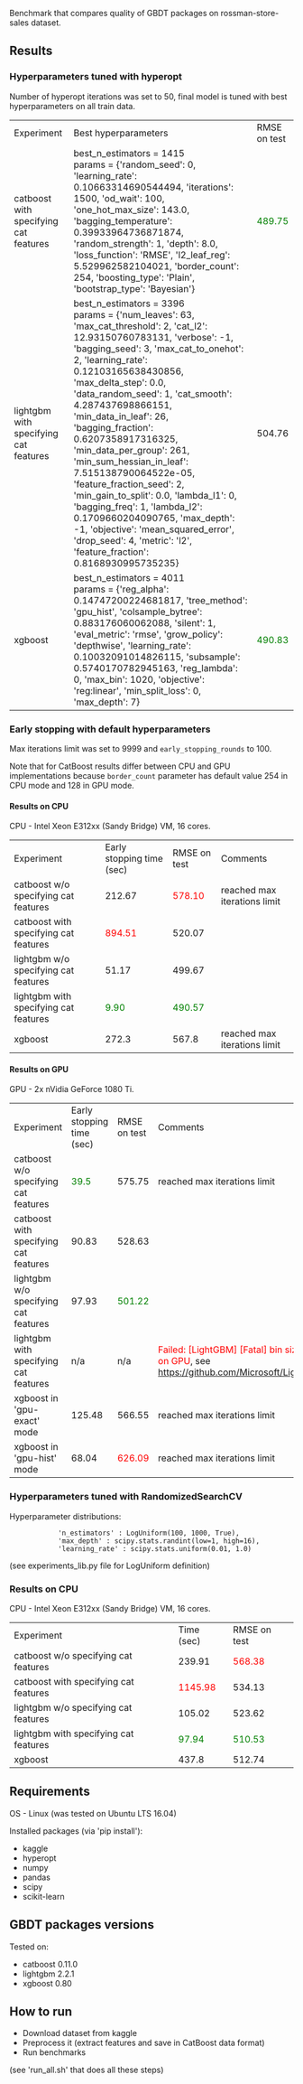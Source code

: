 Benchmark that compares quality of GBDT packages on rossman-store-sales dataset.

## Results

### Hyperparameters tuned with hyperopt

Number of hyperopt iterations was set to 50, final model is tuned with best hyperparameters on all train data.

<table>
    <tr>
        <td>Experiment</td>
        <td>Best hyperparameters</td>
        <td>RMSE on test</td>
    </tr>
    <tr>
        <td>catboost with specifying cat features</td>
        <td>best_n_estimators = 1415<br>
params = {'random_seed': 0, 'learning_rate': 0.10663314690544494, 'iterations': 1500, 'od_wait': 100, 'one_hot_max_size': 143.0, 'bagging_temperature': 0.39933964736871874, 'random_strength': 1, 'depth': 8.0, 'loss_function': 'RMSE', 'l2_leaf_reg': 5.529962582104021, 'border_count': 254, 'boosting_type': 'Plain', 'bootstrap_type': 'Bayesian'}</td>
        <td><font color="green">489.75</font></td>
    </tr>
    <tr>
        <td>lightgbm with specifying cat features</td>
        <td>best_n_estimators = 3396<br>
params = {'num_leaves': 63, 'max_cat_threshold': 2, 'cat_l2': 12.93150760783131, 'verbose': -1, 'bagging_seed': 3, 'max_cat_to_onehot': 2, 'learning_rate': 0.12103165638430856, 'max_delta_step': 0.0, 'data_random_seed': 1, 'cat_smooth': 4.287437698866151, 'min_data_in_leaf': 26, 'bagging_fraction': 0.6207358917316325, 'min_data_per_group': 261, 'min_sum_hessian_in_leaf': 7.515138790064522e-05, 'feature_fraction_seed': 2, 'min_gain_to_split': 0.0, 'lambda_l1': 0, 'bagging_freq': 1, 'lambda_l2': 0.1709660204090765, 'max_depth': -1, 'objective': 'mean_squared_error', 'drop_seed': 4, 'metric': 'l2', 'feature_fraction': 0.8168930995735235}</td>
        <td>504.76</td>
    </tr>
    <tr>
        <td>xgboost</td>
        <td>best_n_estimators = 4011<br>
params = {'reg_alpha': 0.14747200224681817, 'tree_method': 'gpu_hist', 'colsample_bytree': 0.883176060062088, 'silent': 1, 'eval_metric': 'rmse', 'grow_policy': 'depthwise', 'learning_rate': 0.10032091014826115, 'subsample': 0.5740170782945163, 'reg_lambda': 0, 'max_bin': 1020, 'objective': 'reg:linear', 'min_split_loss': 0, 'max_depth': 7}</td>
        <td><font color="green">490.83</font></td>
    </tr>
</table>

### Early stopping with default hyperparameters

Max iterations limit was set to 9999 and `early_stopping_rounds` to 100.

Note that for CatBoost results differ between CPU and GPU implementations because ```border_count``` parameter has default value 254 in CPU mode and 128 in GPU mode.

#### Results on CPU

CPU - Intel Xeon E312xx (Sandy Bridge) VM, 16 cores.

<table>
    <tr>
        <td>Experiment</td>
        <td>Early stopping time (sec)</td>
        <td>RMSE on test</td>
        <td>Comments</td>
    </tr>
    <tr>
        <td>catboost w/o specifying cat features</td>
        <td>212.67</td>
        <td><font color="red">578.10</font></td>
        <td>reached max iterations limit</td>
    </tr>
    <tr>
        <td>catboost with specifying cat features</td>
        <td><font color="red">894.51</font></td>
        <td>520.07</td>
        <td/>
    </tr>
    <tr>
        <td>lightgbm w/o specifying cat features</td>
        <td>51.17</td>
        <td>499.67</td>
        <td/>
    </tr>
    <tr>
        <td>lightgbm with specifying cat features</td>
        <td><font color="green">9.90</font></td>
        <td><font color="green">490.57</font></td>
        <td/>
    </tr>
    <tr>
        <td>xgboost</td>
        <td>272.3</td>
        <td>567.8</td>
        <td>reached max iterations limit</td>
    </tr>
</table>

#### Results on GPU

GPU - 2x nVidia GeForce 1080 Ti.

<table>
    <tr>
        <td>Experiment</td>
        <td>Early stopping time (sec)</td>
        <td>RMSE on test</td>
        <td>Comments</td>
    </tr>
    <tr>
        <td>catboost w/o specifying cat features</td>
        <td><font color="green">39.5</font></td>
        <td>575.75</td>
        <td>reached max iterations limit</td>
    </tr>
    <tr>
        <td>catboost with specifying cat features</td>
        <td>90.83</td>
        <td>528.63</td>
        <td/>
    </tr>
    <tr>
        <td>lightgbm w/o specifying cat features</td>
        <td>97.93</td>
        <td><font color="green">501.22</font></td>
        <td/>
    </tr>
    <tr>
        <td>lightgbm with specifying cat features</td>
        <td>n/a</td>
        <td>n/a</td>
        <td><font color="red">Failed: [LightGBM] [Fatal] bin size 1093 cannot run on GPU</font>, see <a href="https://github.com/Microsoft/LightGBM/issues/1116">https://github.com/Microsoft/LightGBM/issues/1116</a> </td>
    </tr>
    <tr>
        <td>xgboost in 'gpu-exact' mode</td>
        <td>125.48</td>
        <td>566.55</td>
        <td>reached max iterations limit</td>
    </tr>
    <tr>
        <td>xgboost in 'gpu-hist' mode</td>
        <td>68.04</td>
        <td><font color="red">626.09</font></td>
        <td>reached max iterations limit</td>
    </tr>
</table>


### Hyperparameters tuned with RandomizedSearchCV

Hyperparameter distributions:

```
            'n_estimators' : LogUniform(100, 1000, True),
            'max_depth' : scipy.stats.randint(low=1, high=16),
            'learning_rate' : scipy.stats.uniform(0.01, 1.0)
```

(see experiments_lib.py file for LogUniform definition)

<h3>Results on CPU</h3>

CPU - Intel Xeon E312xx (Sandy Bridge) VM, 16 cores.

<table>
    <tr>
        <td>Experiment</td>
        <td>Time (sec)</td>
        <td>RMSE on test</td>
    </tr>
    <tr>
        <td>catboost w/o specifying cat features</td>
        <td>239.91</td>
        <td><font color="red">568.38</font></td>
    </tr>
    <tr>
        <td>catboost with specifying cat features</td>
        <td><font color="red">1145.98</font></td>
        <td>534.13</td>
    </tr>
    <tr>
        <td>lightgbm w/o specifying cat features</td>
        <td>105.02</td>
        <td>523.62</td>
    </tr>
    <tr>
        <td>lightgbm with specifying cat features</td>
        <td><font color="green">97.94</font></td>
        <td><font color="green">510.53</font></td>
    </tr>
    <tr>
        <td>xgboost</td>
        <td>437.8</td>
        <td>512.74</td>
    </tr>
</table>

## Requirements

OS - Linux (was tested on Ubuntu LTS 16.04)

Installed packages (via 'pip install'):
- kaggle
- hyperopt
- numpy
- pandas
- scipy
- scikit-learn

## GBDT packages versions

Tested on:
- catboost 0.11.0
- lightgbm 2.2.1
- xgboost 0.80
   
## How to run

- Download dataset from kaggle
- Preprocess it (extract features and save in CatBoost data format)
- Run benchmarks

(see 'run_all.sh' that does all these steps)


